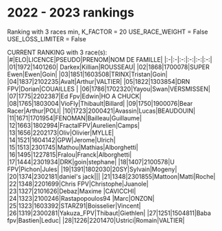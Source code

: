 # 2022 - 2023 rankings
Ranking with 3 races min, K_FACTOR = 20 USE_RACE_WEIGHT = False USE_LOSS_LIMITER = False

CURRENT RANKING with 3 race(s):
|#|ELO|LICENCE|PSEUDO|PRENOM|NOM DE FAMILLE|
|:-|:-|:-:|:-:|:-:|:-:|
|01|1972|1401260| Darkex|Killian|ROUSSEAU|
|02|1868|1700078|SUPER Ewen|Ewen|Goin|
|03|1851|1603508|TRINX|Tristan|Goin|
|04|1837|2102235|Avalt|Arthur|VALTIER|
|05|1822|1303854|DRN FPV|Dorian|COUAILLES |
|06|1786|1702320|Yayou|Swan|VERSMISSEN|
|07|1775|2202387|Ed Fpv|Edwin|HO A CHUCK|
|08|1765|1803004|VioFly|Thibault|Billard|
|09|1750|1900076|Bear Racer|Arthur|POLI|
|10|1723|2000421|Avassin|Lucas|BEAUDOUIN|
|11|1671|1701954|FENOMAN|Bailleau|Guillaume|
|12|1663|1802994|FractalFPV|Aurelien|Camps|
|13|1656|2202173|Oliv|Olivier|MYLLE|
|14|1521|1604142|GPW|Jerome|Ulrich|
|15|1513|2301745|Mathou|Mathias|Alborghetti|
|16|1495|1227815|Fralou|Franck|Alborghetti|
|17|1444|2301934|DRK|goin|stephane|
|18|1407|2100578|U FPV|Pichon|Jules|
|19|1391|1802030|20SY|Sylvain|Mogeny|
|20|1374|2302181|daniel's jack|||
|21|1348|2301855|Mattoon|Matti|Roche|
|22|1348|2201699|Chris FPV|Christophe|Juanole|
|23|1327|2101626|Debaz|Maxime |CAVICCHI|
|24|1323|2100246|Rastapopoulos94 |Marc|ONZON|
|25|1323|1603392|STARZ91|Boisselier|Vincent|
|26|1319|2300281|Yakuza_FPV|Thibaut|Giethlen|
|27|1251|1504811|Baba fpv|Bastien|Leduc|
|28|1226|2201470|Ustrici|Romain|VALTIER|